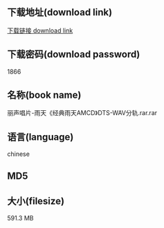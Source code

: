 ## 下载地址(download link)
[下载链接 download link](https://voluble-croquembouche-d321dc.netlify.app/?s=%E4%B8%BD%E5%A3%B0%E5%94%B1%E7%89%87-%E9%9B%A8%E5%A4%A9%E3%80%8A%E7%BB%8F%E5%85%B8%E9%9B%A8%E5%A4%A9AMCD%E3%80%8BDTS-WAV%E5%88%86%E8%BD%A8.rar)

## 下载密码(download password)
1866

## 名称(book name)
丽声唱片-雨天《经典雨天AMCD》DTS-WAV分轨.rar.rar

## 语言(language)
chinese

## MD5


## 大小(filesize)
591.3 MB
